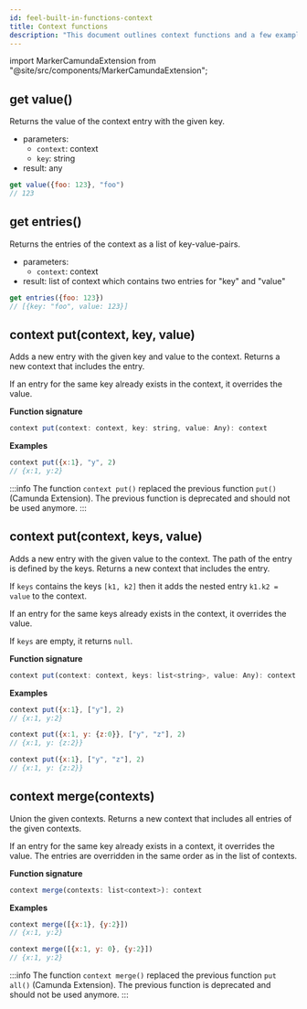 ```yaml
---
id: feel-built-in-functions-context
title: Context functions
description: "This document outlines context functions and a few examples."
---
```


import MarkerCamundaExtension from "@site/src/components/MarkerCamundaExtension";

## get value()

Returns the value of the context entry with the given key.

- parameters:
  - `context`: context
  - `key`: string
- result: any

```js
get value({foo: 123}, "foo") 
// 123
```

## get entries()

Returns the entries of the context as a list of key-value-pairs.

- parameters:
  - `context`: context
- result: list of context which contains two entries for "key" and "value"

```js
get entries({foo: 123})
// [{key: "foo", value: 123}]
```

## context put(context, key, value)

Adds a new entry with the given key and value to the context. Returns a new context that includes the entry.

If an entry for the same key already exists in the context, it overrides the value.

**Function signature**

```js
context put(context: context, key: string, value: Any): context
```

**Examples**

```js
context put({x:1}, "y", 2)
// {x:1, y:2}
```

:::info
The function `context put()` replaced the previous function `put()` (Camunda Extension). The
previous function is deprecated and should not be used anymore.
:::

## context put(context, keys, value)

Adds a new entry with the given value to the context. The path of the entry is defined by the keys. Returns a new context that includes the entry. 

If `keys` contains the keys `[k1, k2]` then it adds the nested entry `k1.k2 = value` to the context.

If an entry for the same keys already exists in the context, it overrides the value.

If `keys` are empty, it returns `null`.

**Function signature**

```js
context put(context: context, keys: list<string>, value: Any): context
```

**Examples**

```js
context put({x:1}, ["y"], 2)
// {x:1, y:2}

context put({x:1, y: {z:0}}, ["y", "z"], 2)
// {x:1, y: {z:2}}

context put({x:1}, ["y", "z"], 2)
// {x:1, y: {z:2}}
```

## context merge(contexts)

Union the given contexts. Returns a new context that includes all entries of the given contexts. 

If an entry for the same key already exists in a context, it overrides the value. The entries are overridden in the same order as in the list of contexts.

**Function signature**

```js
context merge(contexts: list<context>): context
```

**Examples**

```js
context merge([{x:1}, {y:2}])
// {x:1, y:2}

context merge([{x:1, y: 0}, {y:2}])
// {x:1, y:2}
```

:::info
The function `context merge()` replaced the previous function `put all()` (Camunda Extension). The
previous function is deprecated and should not be used anymore.
:::
